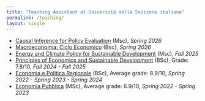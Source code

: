 ```yaml
---
title: "Teaching Assistant at Università della Svizzera italiana"
permalink: /teaching/
layout: single
---
```

- [Causal Inference for Policy Evaluation](https://search.usi.ch/it/corsi/35275839/causal-inference-for-policy-evaluation) (Msc), *Spring 2026*
- [Macroeconomia: Ciclo Economico](https://search.usi.ch/en/courses/35275813/macroeconomia-ciclo-economico) (Bsc), *Spring 2026*
- [Energy and Climate Policy for Sustainable Development](https://search.usi.ch/en/courses/35275364/energy-and-climate-policy-for-sustainable-development) (Msc), *Fall 2025*
- [Principles of Economics and Sustainable Development](https://search.usi.ch/it/corsi/35275806/principi-di-economia-politica-e-sviluppo-sostenibile) (BSc), Grade: 7.8/10, *Fall 2024 - Fall 2025*
- [Economia e Politica Regionale](https://search.usi.ch/it/corsi/35270574/economia-e-politica-regionale) (BSc), Average grade: 8.9/10, *Spring 2022 - Spring 2023 - Spring 2024*
- [Economia Pubblica](https://search.usi.ch/it/corsi/35270553/economia-pubblica) (MSc), Average grade: 6.9/10, *Spring 2022 - Spring 2023*
